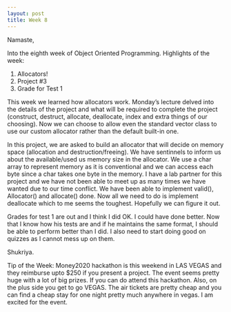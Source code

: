```yaml
---
layout: post
title: Week 8
---
```


Namaste,

Into the eighth week of Object Oriented Programming. Highlights of the week:
1. Allocators!
2. Project #3
3. Grade for Test 1

This week we learned how allocators work. Monday’s lecture delved into the details of the project and what will be required to complete the project (construct, destruct, allocate, deallocate, index and extra things of our choosing). Now we can choose to allow even the standard vector class to use our custom allocator rather than the default built-in one.

In this project, we are asked to build an allocator that will decide on memory space (allocation and destruction/freeing). We have sentinnels to inform us about the available/used us memory size in the allocator. We use a char array to represent memory as it is conventional and we can access each byte since a char takes one byte in the memory. I have a lab partner for this project and we have not been able to meet up as many times we have wanted due to our time conflict. We have been able to implement valid(), Allocator() and allocate() done. Now all we need to do is implement deallocate which to me seems the toughest. Hopefully we can figure it out.

Grades for test 1 are out and I think I did OK. I could have done better. Now that I know how his tests are and if he maintains the same format, I should be able to perform better than I did. I also need to start doing good on quizzes as I cannot mess up on them.

Shukriya.

Tip of the Week: Money2020 hackathon is this weekend in LAS VEGAS and they reimburse upto $250 if you present a project. The event seems pretty huge with a lot of big prizes. If you can do attend this hackathon. Also, on the plus side you get to go VEGAS. The air tickets are pretty cheap and you can find a cheap stay for one night pretty much anywhere in vegas. I am excited for the event.